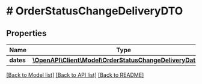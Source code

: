 # # OrderStatusChangeDeliveryDTO

## Properties

Name | Type | Description | Notes
------------ | ------------- | ------------- | -------------
**dates** | [**\OpenAPI\Client\Model\OrderStatusChangeDeliveryDatesDTO**](OrderStatusChangeDeliveryDatesDTO.md) |  | [optional]

[[Back to Model list]](../../README.md#models) [[Back to API list]](../../README.md#endpoints) [[Back to README]](../../README.md)
